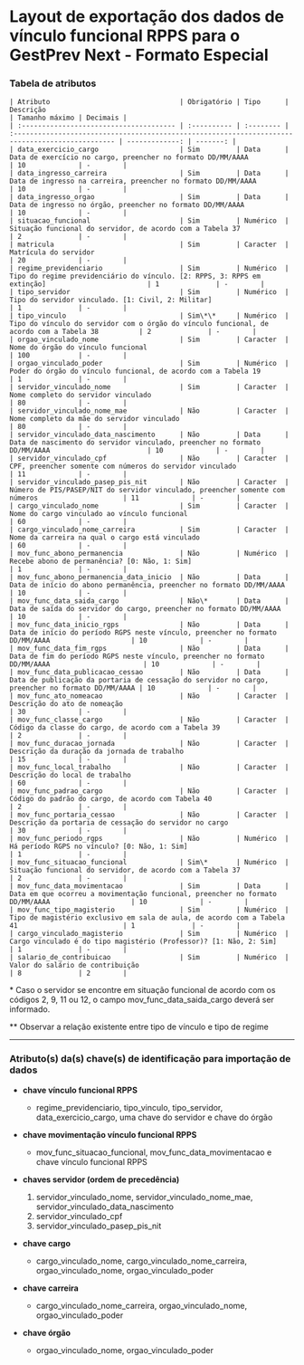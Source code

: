 # Layout de exportação dos dados de vínculo funcional RPPS para o GestPrev Next - Formato Especial

### Tabela de atributos

    | Atributo                                | Obrigatório | Tipo      | Descrição                                                                                        | Tamanho máximo | Decimais |
    | :-------------------------------------- | :---------- | :-------- | :----------------------------------------------------------------------------------------------- | -------------: | -------: |
    | data_exercicio_cargo                    | Sim         | Data      | Data de exercício no cargo, preencher no formato DD/MM/AAAA                                      | 10             | -        |
    | data_ingresso_carreira                  | Sim         | Data      | Data de ingresso na carreira, preencher no formato DD/MM/AAAA                                    | 10             | -        |
    | data_ingresso_orgao                     | Sim         | Data      | Data de ingresso no órgão, preencher no formato DD/MM/AAAA                                       | 10             | -        |
    | situacao_funcional                      | Sim         | Numérico  | Situação funcional do servidor, de acordo com a Tabela 37                                        | 2              | -        |
    | matricula                               | Sim         | Caracter  | Matrícula do servidor                                                                            | 20             | -        |
    | regime_previdenciario                   | Sim         | Numérico  | Tipo do regime previdenciário do vínculo. [2: RPPS, 3: RPPS em extinção]                         | 1              | -        |
    | tipo_servidor                           | Sim         | Numérico  | Tipo do servidor vinculado. [1: Civil, 2: Militar]                                               | 1              | -        |
    | tipo_vinculo                            | Sim\*\*     | Numérico  | Tipo do vínculo do servidor com o órgão do vínculo funcional, de acordo com a Tabela 38          | 2              | -        |
    | orgao_vinculado_nome                    | Sim         | Caracter  | Nome do órgão do vínculo funcional                                                               | 100            | -        |
    | orgao_vinculado_poder                   | Sim         | Numérico  | Poder do órgão do vínculo funcional, de acordo com a Tabela 19                                   | 1              | -        |
    | servidor_vinculado_nome                 | Sim         | Caracter  | Nome completo do servidor vinculado                                                              | 80             | -        |
    | servidor_vinculado_nome_mae             | Não         | Caracter  | Nome completo da mãe do servidor vinculado                                                       | 80             | -        |
    | servidor_vinculado_data_nascimento      | Não         | Data      | Data de nascimento do servidor vinculado, preencher no formato DD/MM/AAAA                        | 10             | -        |
    | servidor_vinculado_cpf                  | Não         | Caracter  | CPF, preencher somente com números do servidor vinculado                                         | 11             | -        |
    | servidor_vinculado_pasep_pis_nit        | Não         | Caracter  | Número de PIS/PASEP/NIT do servidor vinculado, preencher somente com números                     | 11             | -        |
    | cargo_vinculado_nome                    | Sim         | Caracter  | Nome do cargo vinculado ao vínculo funcional                                                     | 60             | -        |
    | cargo_vinculado_nome_carreira           | Sim         | Caracter  | Nome da carreira na qual o cargo está vinculado                                                  | 60             | -        |
    | mov_func_abono_permanencia              | Não         | Numérico  | Recebe abono de permanência? [0: Não, 1: Sim]                                                    | 1              | -        |
    | mov_func_abono_permanencia_data_inicio  | Não         | Data      | Data de início do abono permanência, preencher no formato DD/MM/AAAA                             | 10             | -        |
    | mov_func_data_saida_cargo               | Não\*       | Data      | Data de saída do servidor do cargo, preencher no formato DD/MM/AAAA                              | 10             | -        |
    | mov_func_data_inicio_rgps               | Não         | Data      | Data de início do período RGPS neste vínculo, preencher no formato DD/MM/AAAA                    | 10             | -        |
    | mov_func_data_fim_rgps                  | Não         | Data      | Data de fim do período RGPS neste vínculo, preencher no formato DD/MM/AAAA                       | 10             | -        |
    | mov_func_data_publicacao_cessao         | Não         | Data      | Data de publicação da portaria de cessação do servidor no cargo, preencher no formato DD/MM/AAAA | 10             | -        |
    | mov_func_ato_nomeacao                   | Não         | Caracter  | Descrição do ato de nomeação                                                                     | 30             | -        |
    | mov_func_classe_cargo                   | Não         | Caracter  | Código da classe do cargo, de acordo com a Tabela 39                                             | 2              | -        |
    | mov_func_duracao_jornada                | Não         | Caracter  | Descrição da duração da jornada de trabalho                                                      | 15             | -        |
    | mov_func_local_trabalho                 | Não         | Caracter  | Descrição do local de trabalho                                                                   | 60             | -        |
    | mov_func_padrao_cargo                   | Não         | Caracter  | Código do padrão do cargo, de acordo com Tabela 40                                               | 2              | -        |
    | mov_func_portaria_cessao                | Não         | Caracter  | Descrição da portaria de cessação do servidor no cargo                                           | 30             | -        |
    | mov_func_periodo_rgps                   | Não         | Numérico  | Há período RGPS no vínculo? [0: Não, 1: Sim]                                                     | 1              | -        |
    | mov_func_situacao_funcional             | Sim\*       | Numérico  | Situação funcional do servidor, de acordo com a Tabela 37                                        | 2              | -        |
    | mov_func_data_movimentacao              | Sim         | Data      | Data em que ocorreu a movimentação funcional, preencher no formato DD/MM/AAAA                    | 10             | -        |
    | mov_func_tipo_magisterio                | Sim         | Numérico  | Tipo de magistério exclusivo em sala de aula, de acordo com a Tabela 41                          | 1              | -        |
    | cargo_vinculado_magisterio              | Sim         | Numérico  | Cargo vinculado é do tipo magistério (Professor)? [1: Não, 2: Sim]                               | 1              | -        |
    | salario_de_contribuicao                 | Sim         | Numérico  | Valor do salário de contribuição                                                                 | 8              | 2        |

\* Caso o servidor se encontre em situação funcional de acordo com os códigos 2, 9, 11 ou 12, o campo mov_func_data_saida_cargo deverá ser informado.

\*\* Observar a relação existente entre tipo de vínculo e tipo de regime

---

### Atributo(s) da(s) chave(s) de identificação para importação de dados

* **chave vínculo funcional RPPS**
    * regime_previdenciario, tipo_vinculo, tipo_servidor, data_exercicio_cargo, uma chave do servidor e chave do órgão

* **chave movimentação vínculo funcional RPPS**
    * mov_func_situacao_funcional, mov_func_data_movimentacao e chave vínculo funcional RPPS

* **chaves servidor (ordem de precedência)**
    1. servidor_vinculado_nome, servidor_vinculado_nome_mae, servidor_vinculado_data_nascimento
    2. servidor_vinculado_cpf
    3. servidor_vinculado_pasep_pis_nit

* **chave cargo**
    * cargo_vinculado_nome, cargo_vinculado_nome_carreira, orgao_vinculado_nome, orgao_vinculado_poder

* **chave carreira**
    * cargo_vinculado_nome_carreira, orgao_vinculado_nome, orgao_vinculado_poder

* **chave órgão**
    * orgao_vinculado_nome, orgao_vinculado_poder
